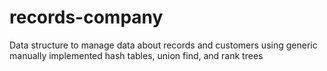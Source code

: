 # records-company
Data structure to manage data about records and customers using generic manually implemented hash tables, union find, and rank trees
